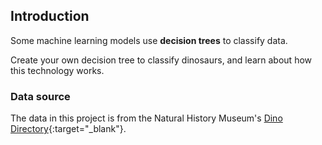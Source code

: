 ## Introduction

Some machine learning models use **decision trees** to classify data.

Create your own decision tree to classify dinosaurs, and learn about how this technology works.

### Data source

The data in this project is from the Natural History Museum's [Dino Directory](https://www.nhm.ac.uk/discover/dino-directory.html){:target="_blank"}.